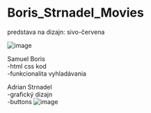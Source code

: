 # Boris_Strnadel_Movies
predstava na dizajn: sivo-červena

![image](https://user-images.githubusercontent.com/91180359/195015575-a87610bb-054f-46f8-bc3e-96b7b2894108.png)

Samuel Boris<br>
-html css kod <br>
-funkcionalita vyhladávania <br>

Adrian Strnadel<br>
-grafický dizajn<br>
-buttons
![image](https://user-images.githubusercontent.com/91180359/203724110-6dd51ec2-66c6-4cb3-bba1-1f6929e493ce.png)
